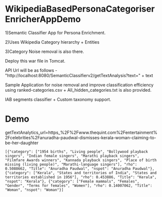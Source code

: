 # WikipediaBasedPersonaCategoriserEnricherAppDemo


1)Semantic Classifier App for Persona Enrichment. 


2)Uses Wikipedia Category hierarchy + Entities


3)Category Noise removal is also there.


Deploy this war file in Tomcat.

API Url will be as follows - 
"http://localhost:8080/SemanticClassifierv2/getTextAnalysis?text=" + text

Sample Application for noise removal and improve classification efficiency using ranked-categories.csv + All_hidden_categories.txt is also provided.

IAB segments classifier + Custom taxonomy support.

# Demo 

getTextAnalytics_url=https_%2F%2Fwww.thequint.com%2Fentertainment%2Fcelebrities%2Fanuradha-paudwal-dismisses-kerala-woman-claiming-to-be-her-daughter

```
[{"category": ["1954 births", "Living people", "Bollywood playback singers", "Indian female singers", "Marathi playback singers", "Filmfare Awards winners", "Kannada playback singers", "Place of birth missing (living people)", "Marathi-language singers"], "rho": 0.5088662, "Title": "Anuradha Paudwal", "nspot": "Anuradha Paudwal"}, {"category": ["Kerala", "States and territories of India", "States and territories established in 1956"], "rho": 0.453886, "Title": "Kerala", "nspot": "Kerala"}, {"category": ["Female mammals", "Females", "Gender", "Terms for females", "Women"], "rho": 0.14007062, "Title": "Woman", "nspot": "Woman"}]
```
